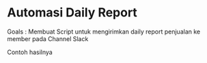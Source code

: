 # Automasi Daily Report 


Goals : Membuat Script untuk mengirimkan daily report penjualan ke member pada Channel Slack



Contoh hasilnya

